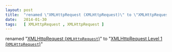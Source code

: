 ```yaml
---
layout: post
title:  "renamed \"XMLHttpRequest (XMLHttpRequest)\" to \"XMLHttpRequest Level 1 (XMLHttpRequest)\""
date:   2014-01-30
tags:   [ XMLHttpRequest , XMLHttpRequest ]
---
```


renamed "[XMLHttpRequest (`XMLHttpRequest`)](/spec/XMLHttpRequest)" to "[XMLHttpRequest Level 1 (`XMLHttpRequest`)](/spec/XMLHttpRequest)"

